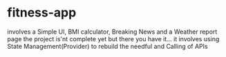 # fitness-app
involves a Simple UI, BMI calculator, Breaking News and a Weather report page
the project is'nt complete yet but there you have it... it involves using State Management(Provider) to rebuild the needful and Calling of APIs
